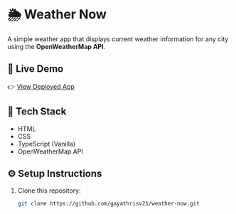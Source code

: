 # 🌦 Weather Now

A simple weather app that displays current weather information for any city using the **OpenWeatherMap API**.

## 🚀 Live Demo
👉 [View Deployed App](https://9xs55y.csb.app/)

## 🧰 Tech Stack
- HTML  
- CSS  
- TypeScript (Vanilla)  
- OpenWeatherMap API

## ⚙️ Setup Instructions
1. Clone this repository:
   ```bash
   git clone https://github.com/gayathrisv21/weather-now.git
